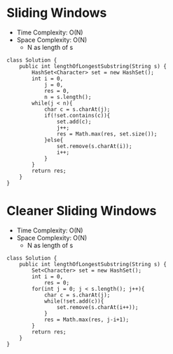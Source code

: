 # Sliding Windows
* Time Complexity: O(N)
* Space Complexity: O(N)
	* N as length of s
```
class Solution {
    public int lengthOfLongestSubstring(String s) {
        HashSet<Character> set = new HashSet();
        int i = 0,
            j = 0,
            res = 0,
            n = s.length();
        while(j < n){
            char c = s.charAt(j);
            if(!set.contains(c)){
                set.add(c);
                j++;
                res = Math.max(res, set.size());
            }else{
                set.remove(s.charAt(i));
                i++;
            }
        }
        return res;
    }
}
```
# Cleaner Sliding Windows
* Time Complexity: O(N)
* Space Complexity: O(N)
	* N as length of s
```
class Solution {
    public int lengthOfLongestSubstring(String s) {
        Set<Character> set = new HashSet();
        int i = 0,
            res = 0;
        for(int j = 0; j < s.length(); j++){
            char c = s.charAt(j);
            while(!set.add(c)){
                set.remove(s.charAt(i++));
            }
            res = Math.max(res, j-i+1);
        }
        return res;
    }
}
```